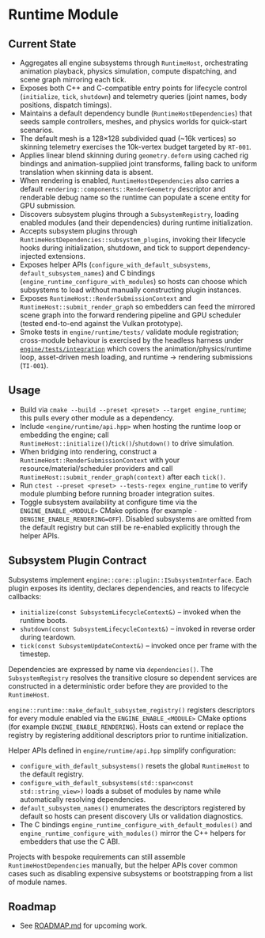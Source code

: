 # Runtime Module

## Current State
- Aggregates all engine subsystems through `RuntimeHost`, orchestrating animation playback, physics simulation, compute dispatching, and scene graph mirroring each tick.
- Exposes both C++ and C-compatible entry points for lifecycle control (`initialize`, `tick`, `shutdown`) and telemetry queries (joint names, body positions, dispatch timings).
- Maintains a default dependency bundle (`RuntimeHostDependencies`) that seeds sample controllers, meshes, and physics worlds for quick-start scenarios.
- The default mesh is a 128×128 subdivided quad (~16k vertices) so skinning telemetry exercises the 10k-vertex budget targeted by `RT-001`.
- Applies linear blend skinning during `geometry.deform` using cached rig bindings and animation-supplied joint transforms, falling back to uniform translation when skinning data is absent.
- When rendering is enabled, `RuntimeHostDependencies` also carries a default `rendering::components::RenderGeometry` descriptor and renderable debug name so the runtime can populate a scene entity for GPU submission.
- Discovers subsystem plugins through a `SubsystemRegistry`, loading enabled modules (and their dependencies) during runtime initialization.
- Accepts subsystem plugins through `RuntimeHostDependencies::subsystem_plugins`, invoking their lifecycle hooks during initialization, shutdown, and tick to support dependency-injected extensions.
- Exposes helper APIs (`configure_with_default_subsystems`, `default_subsystem_names`) and C bindings (`engine_runtime_configure_with_modules`) so hosts can choose which subsystems to load without manually constructing plugin instances.
- Exposes `RuntimeHost::RenderSubmissionContext` and `RuntimeHost::submit_render_graph` so embedders can feed the mirrored scene graph into the forward rendering pipeline and GPU scheduler (tested end-to-end against the Vulkan prototype).
- Smoke tests in `engine/runtime/tests/` validate module registration; cross-module
  behaviour is exercised by the headless harness under
  [`engine/tests/integration`](../../../engine/tests/integration/README.md) which covers the
  animation/physics/runtime loop, asset-driven mesh loading, and runtime →
  rendering submissions (`TI-001`).

## Usage
- Build via `cmake --build --preset <preset> --target engine_runtime`; this pulls every other module as a dependency.
- Include `<engine/runtime/api.hpp>` when hosting the runtime loop or embedding the engine; call `RuntimeHost::initialize()`/`tick()`/`shutdown()` to drive simulation.
- When bridging into rendering, construct a `RuntimeHost::RenderSubmissionContext` with your resource/material/scheduler providers and call `RuntimeHost::submit_render_graph(context)` after each `tick()`.
- Run `ctest --preset <preset> --tests-regex engine_runtime` to verify module plumbing before running broader integration suites.
- Toggle subsystem availability at configure time via the `ENGINE_ENABLE_<MODULE>` CMake options (for example `-DENGINE_ENABLE_RENDERING=OFF`). Disabled subsystems are omitted from the default registry but can still be re-enabled explicitly through the helper APIs.

## Subsystem Plugin Contract

Subsystems implement `engine::core::plugin::ISubsystemInterface`. Each plugin exposes its
identity, declares dependencies, and reacts to lifecycle callbacks:

- `initialize(const SubsystemLifecycleContext&)` – invoked when the runtime boots.
- `shutdown(const SubsystemLifecycleContext&)` – invoked in reverse order during teardown.
- `tick(const SubsystemUpdateContext&)` – invoked once per frame with the timestep.

Dependencies are expressed by name via `dependencies()`. The `SubsystemRegistry` resolves the
transitive closure so dependent services are constructed in a deterministic order before they are
provided to the `RuntimeHost`.

`engine::runtime::make_default_subsystem_registry()` registers descriptors for every module enabled
via the `ENGINE_ENABLE_<MODULE>` CMake options (for example `ENGINE_ENABLE_RENDERING`). Hosts can
extend or replace the registry by registering additional descriptors prior to runtime
initialization.

Helper APIs defined in `engine/runtime/api.hpp` simplify configuration:

- `configure_with_default_subsystems()` resets the global `RuntimeHost` to the default registry.
- `configure_with_default_subsystems(std::span<const std::string_view>)` loads a subset of modules
  by name while automatically resolving dependencies.
- `default_subsystem_names()` enumerates the descriptors registered by default so hosts can present
  discovery UIs or validation diagnostics.
- The C bindings `engine_runtime_configure_with_default_modules()` and
  `engine_runtime_configure_with_modules()` mirror the C++ helpers for embedders that use the C ABI.

Projects with bespoke requirements can still assemble `RuntimeHostDependencies` manually, but the
helper APIs cover common cases such as disabling expensive subsystems or bootstrapping from a list
of module names.

## Roadmap
- See [ROADMAP.md](ROADMAP.md) for upcoming work.
